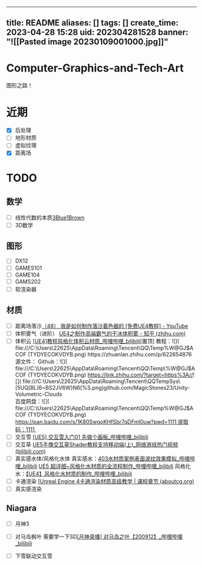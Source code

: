 
---
title: README
aliases: []
tags: []
create_time: 2023-04-28 15:28
uid: 202304281528
banner: "![[Pasted image 20230109001000.jpg]]"
---
# Computer-Graphics-and-Tech-Art
图形之路！
# 近期
- [x] 后处理
- [ ] 地形材质
- [ ] 虚拟纹理
- [x] 距离场
# TODO

## 数学
- [ ] 线性代数的本质[3Blue1Brown](https://space.bilibili.com/88461692)
- [ ] 3D数学
## 图形
- [ ] DX12
- [ ] GAMES101
- [ ] GAME104
- [ ] GAMS202
- [ ] 软渲染器
## 材质
- [ ] 距离场落沙[（48） 我是如何制作落沙着色器的 [免费UE4教程] - YouTube](https://www.youtube.com/watch?v=H2ByNo-nMdY&ab_channel=PrismaticaDev)
- [ ] 体积雾气（进阶）
		 [UE4之制作高端霸气的干冰体积雾 - 知乎 (zhihu.com)](https://zhuanlan.zhihu.com/p/107016039)
- [ ] 体积云
		[[UE4]教程风格化体积云材质_哔哩哔哩_bilibili]( https://www.bilibili.com/video/BV1cZ4y1m7Jj/?spm_id_from=333.999.0.0&vd_source=9d1c0e05a6ea12167d6e82752c7bc22a )[置顶]
		教程：![]( file:///C:\Users\22625\AppData\Roaming\Tencent\QQ\Temp\%W@GJ$ACOF (TYDYECOKVDYB.png) https://zhuanlan.zhihu.com/p/622654876  
                源文件：  
                Github：![]( file:///C:\Users\22625\AppData\Roaming\Tencent\QQ\Temp\%W@GJ$ACOF (TYDYECOKVDYB.png) https://link.zhihu.com/?​targe​t=https%3A//! []( file:///C:\Users\22625\AppData\Roaming\Tencent\QQTempSys\ [5UQ[BL(6~BS2JV6W}N6[%S.png)github.com/MagicStones23/Unity-Volumetric-Clouds  
                百度网盘：![]( file:///C:\Users\22625\AppData\Roaming\Tencent\QQ\Temp\%W@GJ$ACOF (TYDYECOKVDYB.png) https://pan.baidu.com/s/1K80SwgoKHfSbr7qDFmI0uw?pwd=1111 提取码：1111 ​
- [ ] 交互雪
		[[UE5] 交互雪入门01 先做个画板_哔哩哔哩_bilibili](https://www.bilibili.com/video/BV1PR4y1Z74e/?spm_id_from=333.999.0.0)
- [ ] 交互草
		[UE5手撸交互草Shader教程支持移动端(上)_网络游戏热门视频 (bilibili.com)](https://www.bilibili.com/video/BV1m14y1n7Mq/?spm_id_from=333.999.0.0&vd_source=9d1c0e05a6ea12167d6e82752c7bc22a)
- [ ] 真实感水体/风格化水体
		真实感水：[403水材质案例表面波纹效果模拟_哔哩哔哩_bilibili](https://www.bilibili.com/video/BV1fR4y1f75J/?p=36&vd_source=02e3d219e0c32801f6b50c2266e6a7be)
				[UE5 超详细~风格化水材质的全流程制作_哔哩哔哩_bilibili](https://www.bilibili.com/video/BV1UD4y1b7ag/?spm_id_from=333.337.search-card.all.click&vd_source=9d1c0e05a6ea12167d6e82752c7bc22a)
		风格化水：[【UE4】风格化水材质的制作_哔哩哔哩_bilibili](https://www.bilibili.com/video/BV1Cq4y1T7fV/?spm_id_from=333.337.search-card.all.click&vd_source=9d1c0e05a6ea12167d6e82752c7bc22a)
- [ ] 卡通渲染
		[[Unreal Engine 4卡通渲染材质高级教学 | 课程章节 (aboutcg.org)](https://www.aboutcg.org/courseDetails/1209/chapters)
- [ ] 真实感渲染
## Niagara
- [ ] 月神3
- [ ] 对马岛枫叶  需要学一下SD[[月神录播] 对马岛之叶【200912】_哔哩哔哩_bilibili](https://www.bilibili.com/video/BV1H64y1F7t7/?spm_id_from=333.337.search-card.all.click&vd_source=9d1c0e05a6ea12167d6e82752c7bc22a)
- [ ] 下雪联动交互雪



